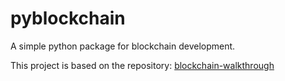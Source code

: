 # pyblockchain
A simple python package for blockchain development.

This project is based on the repository: [blockchain-walkthrough](https://github.com/mchrupcala/blockchain-walkthrough)
